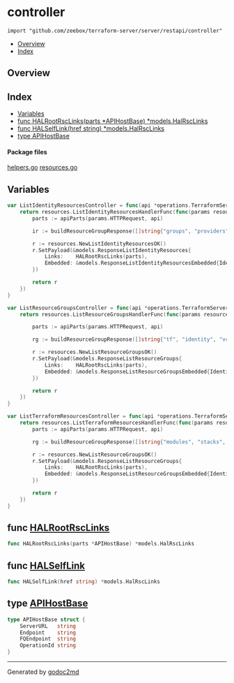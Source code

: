 

# controller
`import "github.com/zeebox/terraform-server/server/restapi/controller"`

* [Overview](#pkg-overview)
* [Index](#pkg-index)

## <a name="pkg-overview">Overview</a>



## <a name="pkg-index">Index</a>
* [Variables](#pkg-variables)
* [func HALRootRscLinks(parts *APIHostBase) *models.HalRscLinks](#HALRootRscLinks)
* [func HALSelfLink(href string) *models.HalRscLinks](#HALSelfLink)
* [type APIHostBase](#APIHostBase)


#### <a name="pkg-files">Package files</a>
[helpers.go](/src/github.com/zeebox/terraform-server/server/restapi/controller/helpers.go) [resources.go](/src/github.com/zeebox/terraform-server/server/restapi/controller/resources.go) 



## <a name="pkg-variables">Variables</a>
``` go
var ListIdentityResourcesController = func(api *operations.TerraformServerAPI, idp backend.IdentityProvider) resources.ListIdentityResourcesHandlerFunc {
    return resources.ListIdentityResourcesHandlerFunc(func(params resources.ListIdentityResourcesParams) middleware.Responder {
        parts := apiParts(params.HTTPRequest, api)

        ir := buildResourceGroupResponse([]string{"groups", "providers", "users"}, parts)

        r := resources.NewListIdentityResourcesOK()
        r.SetPayload(&models.ResponseListIdentityResources{
            Links:    HALRootRscLinks(parts),
            Embedded: &models.ResponseListIdentityResourcesEmbedded{IdentityResources: ir},
        })

        return r
    })
}
```
``` go
var ListResourceGroupsController = func(api *operations.TerraformServerAPI, idp backend.IdentityProvider) resources.ListResourceGroupsHandlerFunc {
    return resources.ListResourceGroupsHandlerFunc(func(params resources.ListResourceGroupsParams) middleware.Responder {

        parts := apiParts(params.HTTPRequest, api)

        rg := buildResourceGroupResponse([]string{"tf", "identity", "vcs"}, parts)

        r := resources.NewListResourceGroupsOK()
        r.SetPayload(&models.ResponseListResourceGroups{
            Links:    HALRootRscLinks(parts),
            Embedded: &models.ResponseListResourceGroupsEmbedded{IdentityResources: rg},
        })

        return r
    })
}
```
``` go
var ListTerraformResourcesController = func(api *operations.TerraformServerAPI, idp backend.IdentityProvider) resources.ListTerraformResourcesHandlerFunc {
    return resources.ListTerraformResourcesHandlerFunc(func(params resources.ListTerraformResourcesParams) middleware.Responder {
        parts := apiParts(params.HTTPRequest, api)

        rg := buildResourceGroupResponse([]string{"modules", "stacks", "state-backends", "workspaces"}, parts)

        r := resources.NewListResourceGroupsOK()
        r.SetPayload(&models.ResponseListResourceGroups{
            Links:    HALRootRscLinks(parts),
            Embedded: &models.ResponseListResourceGroupsEmbedded{IdentityResources: rg},
        })

        return r
    })
}
```


## <a name="HALRootRscLinks">func</a> [HALRootRscLinks](/src/target/helpers.go?s=245:305#L13)
``` go
func HALRootRscLinks(parts *APIHostBase) *models.HalRscLinks
```


## <a name="HALSelfLink">func</a> [HALSelfLink](/src/target/helpers.go?s=472:521#L20)
``` go
func HALSelfLink(href string) *models.HalRscLinks
```



## <a name="APIHostBase">type</a> [APIHostBase](/src/target/helpers.go?s=608:715#L26)
``` go
type APIHostBase struct {
    ServerURL   string
    Endpoint    string
    FQEndpoint  string
    OperationId string
}
```













- - -
Generated by [godoc2md](http://godoc.org/github.com/davecheney/godoc2md)
